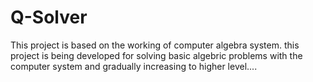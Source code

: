 # Q-Solver
This project is based on the working of computer algebra system. this project is being developed for solving basic algebric problems with the computer system  and gradually increasing to higher level....
